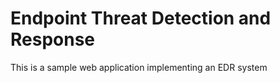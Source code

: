 # Endpoint Threat Detection and Response

This is a sample web application implementing an EDR system